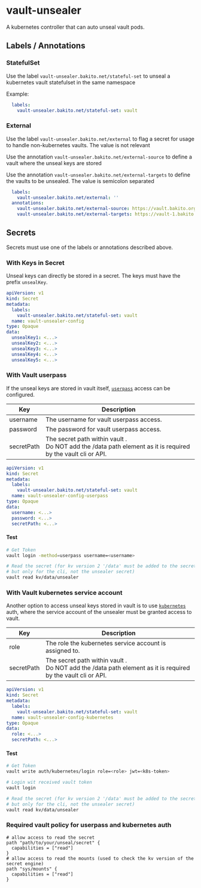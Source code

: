 # vault-unsealer

A kubernetes controller that can auto unseal vault pods.

## Labels / Annotations

### StatefulSet

Use the label `vault-unsealer.bakito.net/stateful-set` to unseal a kubernetes vault statefulset in the same namespace

Example: 

```yaml
  labels:
    vault-unsealer.bakito.net/stateful-set: vault
```

### External

Use the label `vault-unsealer.bakito.net/external` to flag a secret for usage to handle non-kubernetes vaults. The value is not relevant

Use the annotation `vault-unsealer.bakito.net/external-source` to define a vault where the unseal keys are stored

Use the annotation `vault-unsealer.bakito.net/external-targets` to define the vaults to be unsealed. The value is semicolon separated

```yaml
  labels:
    vault-unsealer.bakito.net/external: ''
  annotations:
    vault-unsealer.bakito.net/external-source: https://vault.bakito.org:8200
    vault-unsealer.bakito.net/external-targets: https://vault-1.bakito.org:8200;https://vault-2.bakito.org:8200
```

## Secrets

Secrets must use one of the labels or annotations described above.

### With Keys in Secret

Unseal keys can directly be stored in a secret.
The keys must have the prefix `unsealKey`.

```yaml
apiVersion: v1
kind: Secret
metadata:
  labels:
    vault-unsealer.bakito.net/stateful-set: vault
  name: vault-unsealer-config
type: Opaque
data:
  unsealKey1: <...>
  unsealKey2: <...>
  unsealKey3: <...>
  unsealKey4: <...>
  unsealKey5: <...>
```

### With Vault userpass

If the unseal keys are stored in vault itself, [`userpass`](https://developer.hashicorp.com/vault/docs/auth/userpass)
access can be configured.

| Key        | Description                                                                                                      |
|------------|------------------------------------------------------------------------------------------------------------------|
| username   | The username for vault userpass access.                                                                          |
| password   | The password for vault userpass access.                                                                          |
| secretPath | The secret path within vault . <br/>Do NOT add the /data path element as it is required by the vault cli or API. |

```yaml
apiVersion: v1
kind: Secret
metadata:
  labels:
    vault-unsealer.bakito.net/stateful-set: vault
  name: vault-unsealer-config-userpass
type: Opaque
data:
  username: <...>
  password: <...>
  secretPath: <...>
```

#### Test

```bash
# Get Token
vault login -method=userpass username=<username>

# Read the secret (for kv version 2 '/data' must be added to the secret path,
# but only for the cli, not the unsealer secret)
vault read kv/data/unsealer
```

### With Vault kubernetes service account

Another option to access unseal keys stored in vault is to
use [`kubernetes`](https://developer.hashicorp.com/vault/docs/auth/kubernetes) auth, where the service account of the
unsealer must be granted access to vault.

| Key        | Description                                                                                                      |
|------------|------------------------------------------------------------------------------------------------------------------|
| role       | The role the kubernetes service account is assigned to.                                                          |
| secretPath | The secret path within vault . <br/>Do NOT add the /data path element as it is required by the vault cli or API. |

```yaml
apiVersion: v1
kind: Secret
metadata:
  labels:
    vault-unsealer.bakito.net/stateful-set: vault
  name: vault-unsealer-config-kubernetes
type: Opaque
data:
  role: <...>
  secretPath: <...>
```

#### Test

```bash
# Get Token
vault write auth/kubernetes/login role=<role> jwt=<k8s-token>

# Login wit received vault token
vault login

# Read the secret (for kv version 2 '/data' must be added to the secret path,
# but only for the cli, not the unsealer secret)
vault read kv/data/unsealer
```

### Required vault policy for userpass and kubernetes auth

```hcl
# allow access to read the secret
path "path/to/your/unseal/secret" {
  capabilities = ["read"]
}
# allow access to read the mounts (used to check the kv version of the secret engine)
path "sys/mounts" {
  capabilities = ["read"]
}
```
